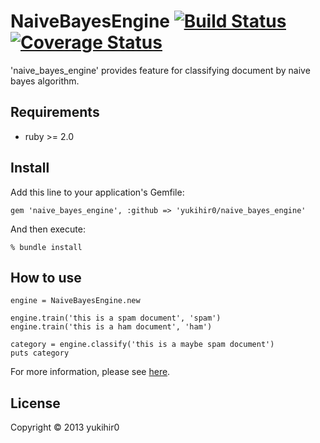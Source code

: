 # NaiveBayesEngine [![Build Status](https://travis-ci.org/yukihir0/naive_bayes_engine.png?branch=master)](https://travis-ci.org/yukihir0/naive_bayes_engine) [![Coverage Status](https://coveralls.io/repos/yukihir0/naive_bayes_engine/badge.svg?branch=master&service=github)](https://coveralls.io/github/yukihir0/naive_bayes_engine?branch=master)

'naive_bayes_engine' provides feature for classifying document by naive bayes algorithm.

## Requirements

- ruby >= 2.0

## Install

Add this line to your application's Gemfile:

```
gem 'naive_bayes_engine', :github => 'yukihir0/naive_bayes_engine'
```

And then execute:

```
% bundle install
```

## How to use

```
engine = NaiveBayesEngine.new

engine.train('this is a spam document', 'spam')
engine.train('this is a ham document', 'ham')

category = engine.classify('this is a maybe spam document')
puts category
```

For more information, please see [here](https://github.com/yukihir0/naive_bayes_engine/blob/master/sample/main.rb).

## License

Copyright &copy; 2013 yukihir0
